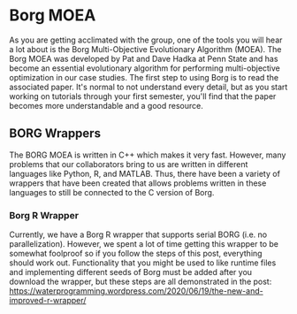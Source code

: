 # Borg MOEA

As you are getting acclimated with the group, one of the tools you will hear a lot about is the Borg Multi-Objective Evolutionary Algorithm (MOEA). The Borg MOEA was developed by Pat and Dave Hadka at Penn State and has become an essential evolutionary algorithm for performing multi-objective optimization in our case studies. The first step to using Borg is to read the associated paper. It's normal to not understand every detail, but as you start working on tutorials through your first semester, you'll find that the paper becomes more understandable and a good resource.   

## BORG Wrappers

The BORG MOEA is written in C++ which makes it very fast. However, many problems that our collaborators bring to us are written in different languages like Python, R, and MATLAB. Thus, there have been a variety of wrappers that have been created that allows problems written in these languages to still be connected to the C version of Borg. 

### Borg R Wrapper

Currently, we have a Borg R wrapper that supports serial BORG (i.e. no parallelization). However, we spent a lot of time getting this wrapper to be somewhat foolproof so if you follow the steps of this post, everything should work out. Functionality that you might be used to like runtime files and implementing different seeds of Borg must be added after you download the wrapper, but these steps are all demonstrated in the post: https://waterprogramming.wordpress.com/2020/06/19/the-new-and-improved-r-wrapper/

